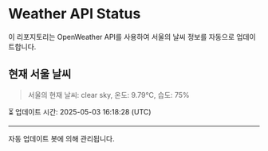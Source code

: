 
# Weather API Status

이 리포지토리는 OpenWeather API를 사용하여 서울의 날씨 정보를 자동으로 업데이트합니다.

## 현재 서울 날씨
> 서울의 현재 날씨: clear sky, 온도: 9.79°C, 습도: 75%

⏳ 업데이트 시간: 2025-05-03 16:18:28 (UTC)

---
자동 업데이트 봇에 의해 관리됩니다.
